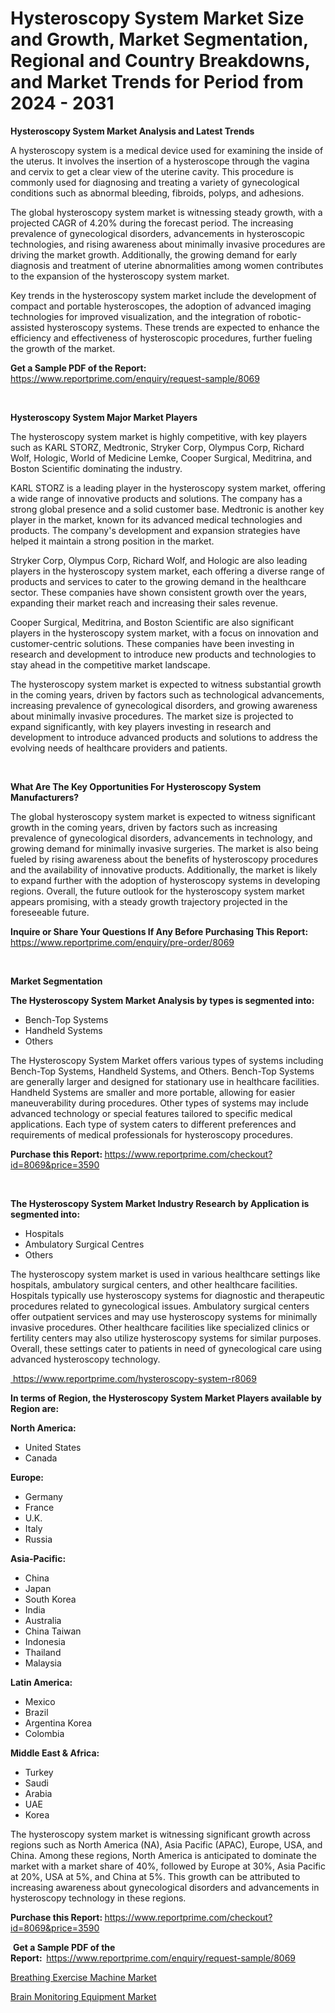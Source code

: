 <p><h1>Hysteroscopy System Market Size and Growth, Market Segmentation, Regional and Country Breakdowns, and Market Trends for Period from 2024 -  2031</h1></p><p><strong>Hysteroscopy System Market Analysis and Latest Trends</strong></p>
<p><p>A hysteroscopy system is a medical device used for examining the inside of the uterus. It involves the insertion of a hysteroscope through the vagina and cervix to get a clear view of the uterine cavity. This procedure is commonly used for diagnosing and treating a variety of gynecological conditions such as abnormal bleeding, fibroids, polyps, and adhesions.</p><p>The global hysteroscopy system market is witnessing steady growth, with a projected CAGR of 4.20% during the forecast period. The increasing prevalence of gynecological disorders, advancements in hysteroscopic technologies, and rising awareness about minimally invasive procedures are driving the market growth. Additionally, the growing demand for early diagnosis and treatment of uterine abnormalities among women contributes to the expansion of the hysteroscopy system market.</p><p>Key trends in the hysteroscopy system market include the development of compact and portable hysteroscopes, the adoption of advanced imaging technologies for improved visualization, and the integration of robotic-assisted hysteroscopy systems. These trends are expected to enhance the efficiency and effectiveness of hysteroscopic procedures, further fueling the growth of the market.</p></p>
<p><strong>Get a Sample PDF of the Report:&nbsp;</strong> <a href="https://www.reportprime.com/enquiry/request-sample/8069">https://www.reportprime.com/enquiry/request-sample/8069</a></p>
<p>&nbsp;</p>
<p><strong>Hysteroscopy System Major Market Players</strong></p>
<p><p>The hysteroscopy system market is highly competitive, with key players such as KARL STORZ, Medtronic, Stryker Corp, Olympus Corp, Richard Wolf, Hologic, World of Medicine Lemke, Cooper Surgical, Meditrina, and Boston Scientific dominating the industry. </p><p>KARL STORZ is a leading player in the hysteroscopy system market, offering a wide range of innovative products and solutions. The company has a strong global presence and a solid customer base. Medtronic is another key player in the market, known for its advanced medical technologies and products. The company's development and expansion strategies have helped it maintain a strong position in the market.</p><p>Stryker Corp, Olympus Corp, Richard Wolf, and Hologic are also leading players in the hysteroscopy system market, each offering a diverse range of products and services to cater to the growing demand in the healthcare sector. These companies have shown consistent growth over the years, expanding their market reach and increasing their sales revenue.</p><p>Cooper Surgical, Meditrina, and Boston Scientific are also significant players in the hysteroscopy system market, with a focus on innovation and customer-centric solutions. These companies have been investing in research and development to introduce new products and technologies to stay ahead in the competitive market landscape.</p><p>The hysteroscopy system market is expected to witness substantial growth in the coming years, driven by factors such as technological advancements, increasing prevalence of gynecological disorders, and growing awareness about minimally invasive procedures. The market size is projected to expand significantly, with key players investing in research and development to introduce advanced products and solutions to address the evolving needs of healthcare providers and patients.</p></p>
<p>&nbsp;</p>
<p><strong>What Are The Key Opportunities For Hysteroscopy System Manufacturers?</strong></p>
<p><p>The global hysteroscopy system market is expected to witness significant growth in the coming years, driven by factors such as increasing prevalence of gynecological disorders, advancements in technology, and growing demand for minimally invasive surgeries. The market is also being fueled by rising awareness about the benefits of hysteroscopy procedures and the availability of innovative products. Additionally, the market is likely to expand further with the adoption of hysteroscopy systems in developing regions. Overall, the future outlook for the hysteroscopy system market appears promising, with a steady growth trajectory projected in the foreseeable future.</p></p>
<p><strong>Inquire or Share Your Questions If Any Before Purchasing This Report:</strong> <a href="https://www.reportprime.com/enquiry/pre-order/8069">https://www.reportprime.com/enquiry/pre-order/8069</a></p>
<p>&nbsp;</p>
<p><strong>Market Segmentation</strong></p>
<p><strong>The Hysteroscopy System Market Analysis by types is segmented into:</strong></p>
<p><ul><li>Bench-Top Systems</li><li>Handheld Systems</li><li>Others</li></ul></p>
<p><p>The Hysteroscopy System Market offers various types of systems including Bench-Top Systems, Handheld Systems, and Others. Bench-Top Systems are generally larger and designed for stationary use in healthcare facilities. Handheld Systems are smaller and more portable, allowing for easier maneuverability during procedures. Other types of systems may include advanced technology or special features tailored to specific medical applications. Each type of system caters to different preferences and requirements of medical professionals for hysteroscopy procedures.</p></p>
<p><strong>Purchase this Report:&nbsp;</strong><a href="https://www.reportprime.com/checkout?id=8069&price=3590">https://www.reportprime.com/checkout?id=8069&price=3590</a></p>
<p>&nbsp;</p>
<p><strong>The Hysteroscopy System Market Industry Research by Application is segmented into:</strong></p>
<p><ul><li>Hospitals</li><li>Ambulatory Surgical Centres</li><li>Others</li></ul></p>
<p><p>The hysteroscopy system market is used in various healthcare settings like hospitals, ambulatory surgical centers, and other healthcare facilities. Hospitals typically use hysteroscopy systems for diagnostic and therapeutic procedures related to gynecological issues. Ambulatory surgical centers offer outpatient services and may use hysteroscopy systems for minimally invasive procedures. Other healthcare facilities like specialized clinics or fertility centers may also utilize hysteroscopy systems for similar purposes. Overall, these settings cater to patients in need of gynecological care using advanced hysteroscopy technology.</p></p>
<p><a href="https://www.reportprime.com/hysteroscopy-system-r8069">&nbsp;https://www.reportprime.com/hysteroscopy-system-r8069</a></p>
<p><strong>In terms of Region, the Hysteroscopy System Market Players available by Region are:</strong></p>
<p>
    <p> <strong> North America: </strong>
        <ul>
            <li>United States</li>
            <li>Canada</li>
        </ul>
        </p> 
    <p> <strong> Europe: </strong>
        <ul>
            <li>Germany</li>
            <li>France</li>
            <li>U.K.</li>
            <li>Italy</li>
            <li>Russia</li>
        </ul>
        </p> 
    <p> <strong> Asia-Pacific: </strong>
        <ul>
            <li>China</li>
            <li>Japan</li>
            <li>South Korea</li>
            <li>India</li>
            <li>Australia</li>
            <li>China Taiwan</li>
            <li>Indonesia</li>
            <li>Thailand</li>
            <li>Malaysia</li>
        </ul>
        </p> 
    <p> <strong> Latin America: </strong>
        <ul>
            <li>Mexico</li>
            <li>Brazil</li>
            <li>Argentina Korea</li>
            <li>Colombia</li>
        </ul>
        </p> 
    <p> <strong> Middle East & Africa: </strong>
        <ul>
            <li>Turkey</li>
            <li>Saudi</li>
            <li>Arabia</li>
            <li>UAE</li>
            <li>Korea</li>
        </ul>
    </p>
    </p>
<p><p>The hysteroscopy system market is witnessing significant growth across regions such as North America (NA), Asia Pacific (APAC), Europe, USA, and China. Among these regions, North America is anticipated to dominate the market with a market share of 40%, followed by Europe at 30%, Asia Pacific at 20%, USA at 5%, and China at 5%. This growth can be attributed to increasing awareness about gynecological disorders and advancements in hysteroscopy technology in these regions.</p></p>
<p><strong>Purchase this Report: </strong><a href="https://www.reportprime.com/checkout?id=8069&price=3590">https://www.reportprime.com/checkout?id=8069&price=3590</a></p>
<p>&nbsp;<strong>Get a Sample PDF of the Report:&nbsp;&nbsp;</strong><a href="https://www.reportprime.com/enquiry/request-sample/8069">https://www.reportprime.com/enquiry/request-sample/8069</a></p>
<p><strong></strong></p>
<p><p><a href="https://github.com/qrkceaah30/Market-Research-Report-List-2/blob/main/breathing-exercise-machine-market.md">Breathing Exercise Machine Market</a></p><p><a href="https://github.com/yadanielu/Market-Research-Report-List-2/blob/main/brain-monitoring-equipment-market.md">Brain Monitoring Equipment Market</a></p></p>